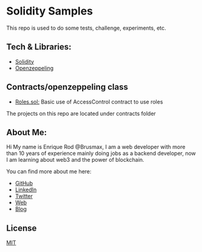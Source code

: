 # Solidity Samples

This repo is used to do some tests, challenge, experiments, etc.

## Tech & Libraries:
- [Solidity](https://docs.soliditylang.org/)
- [Openzeppeling](https://github.com/OpenZeppelin/openzeppelin-contracts)

 

## Contracts/openzeppeling class
- [Roles.sol:](https://github.com/brusmax/solidity-demos/blob/main/contracts/openzeppeling%20class/Roles.sol) Basic use of AccessControl contract to use roles

The projects on this repo are located under contracts folder



## About Me:
Hi My name is Enrique Rod @Brusmax, I am a web developer with more than 10 years of experience mainly doing jobs as a backend developer, now I am learning about web3 and the power of blockchain.

You can find more about me here:

- [GitHub](https://github.com/brusmax)
- [LinkedIn](https://www.linkedin.com/in/brusmax)
- [Twitter](https://twitter.com/brusmax)
- [Web](https://brusmax.com/)
- [Blog](https://tipsventasonline.brusmax.com/)


## License
[MIT](https://choosealicense.com/licenses/mit/)